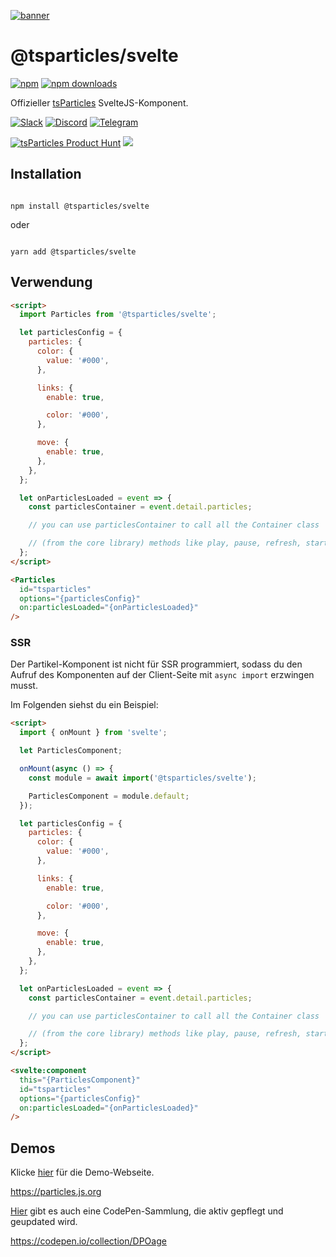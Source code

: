 [![banner](https://particles.js.org/images/banner3.png)](https://particles.js.org)

# @tsparticles/svelte

[![npm](https://img.shields.io/npm/v/@tsparticles/svelte)](https://www.npmjs.com/package/@tsparticles/svelte) [![npm downloads](https://img.shields.io/npm/dm/@tsparticles/svelte)](https://www.npmjs.com/package/@tsparticles/svelte)

Offizieller [tsParticles](https://github.com/matteobruni/tsparticles) SvelteJS-Komponent.

[![Slack](https://particles.js.org/images/slack.png)](https://join.slack.com/t/tsparticles/shared_invite/enQtOTcxNTQxNjQ4NzkxLWE2MTZhZWExMWRmOWI5MTMxNjczOGE1Yjk0MjViYjdkYTUzODM3OTc5MGQ5MjFlODc4MzE0N2Q1OWQxZDc1YzI) [![Discord](https://particles.js.org/images/discord.png)](https://discord.gg/hACwv45Hme) [![Telegram](https://particles.js.org/images/telegram.png)](https://t.me/tsparticles)

[![tsParticles Product Hunt](https://api.producthunt.com/widgets/embed-image/v1/featured.svg?post_id=186113&theme=light)](https://www.producthunt.com/posts/tsparticles?utm_source=badge-featured&utm_medium=badge&utm_souce=badge-tsparticles") <a href="https://www.buymeacoffee.com/matteobruni"><img src="https://img.buymeacoffee.com/button-api/?text=Buy me a beer&emoji=🍺&slug=matteobruni&button_colour=5F7FFF&font_colour=ffffff&font_family=Arial&outline_colour=000000&coffee_colour=FFDD00"></a>

## Installation

```shell

npm install @tsparticles/svelte

```

oder

```shell

yarn add @tsparticles/svelte

```

## Verwendung

```html
<script>
  import Particles from '@tsparticles/svelte';

  let particlesConfig = {
    particles: {
      color: {
        value: '#000',
      },

      links: {
        enable: true,

        color: '#000',
      },

      move: {
        enable: true,
      },
    },
  };

  let onParticlesLoaded = event => {
    const particlesContainer = event.detail.particles;

    // you can use particlesContainer to call all the Container class

    // (from the core library) methods like play, pause, refresh, start, stop
  };
</script>

<Particles
  id="tsparticles"
  options="{particlesConfig}"
  on:particlesLoaded="{onParticlesLoaded}"
/>
```

### SSR

Der Partikel-Komponent ist nicht für SSR programmiert, sodass du den Aufruf des Komponenten auf der Client-Seite mit `async import` erzwingen musst.

Im Folgenden siehst du ein Beispiel:

```html
<script>
  import { onMount } from 'svelte';

  let ParticlesComponent;

  onMount(async () => {
    const module = await import('@tsparticles/svelte');

    ParticlesComponent = module.default;
  });

  let particlesConfig = {
    particles: {
      color: {
        value: '#000',
      },

      links: {
        enable: true,

        color: '#000',
      },

      move: {
        enable: true,
      },
    },
  };

  let onParticlesLoaded = event => {
    const particlesContainer = event.detail.particles;

    // you can use particlesContainer to call all the Container class

    // (from the core library) methods like play, pause, refresh, start, stop
  };
</script>

<svelte:component
  this="{ParticlesComponent}"
  id="tsparticles"
  options="{particlesConfig}"
  on:particlesLoaded="{onParticlesLoaded}"
/>
```

## Demos

Klicke [hier](https://particles.js.org) für die Demo-Webseite.

<https://particles.js.org>

[Hier](https://codepen.io/collection/DPOage) gibt es auch eine CodePen-Sammlung, die aktiv gepflegt und geupdated wird.

<https://codepen.io/collection/DPOage>
